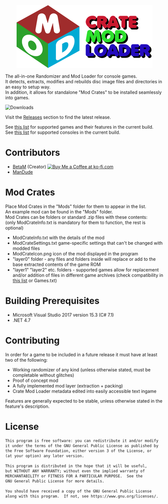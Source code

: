 <p align="center">
<img src="./CrateModLoader/Resources/cml_header.png" width="433" height="200" alt="Crate Mod Loader"> 
</p>
  
The all-in-one Randomizer and Mod Loader for console games.  
It detects, extracts, modifies and rebuilds disc image files and directories in an easy to setup way.  
In addition, it allows for standalone "Mod Crates" to be installed seamlessly into games.   
  
<p><img src="https://img.shields.io/github/downloads/TheBetaM/CrateModLoader/total.svg" alt="Downloads"/></p>
  
Visit the [Releases](https://github.com/TheBetaM/CrateModLoader/releases) section to find the latest release.  
  
See [this list](./GAMES.md) for supported games and their features in the current build.  
See [this list](./CONSOLES.md) for supported consoles in the current build.  

# Contributors

- [BetaM](https://www.youtube.com/channel/UCL-EwV5XqypMUJ5zVHaBjAw) (Creator) <a href='https://ko-fi.com/N4N51DUX0' target='_blank'><img height='24' style='border:0px;height:24px;' src='https://az743702.vo.msecnd.net/cdn/kofi2.png?v=2' border='0' alt='Buy Me a Coffee at ko-fi.com' /></a>
- [ManDude](https://github.com/ManDude)  

# Mod Crates

Place Mod Crates in the "Mods" folder for them to appear in the list.  
An example mod can be found in the "Mods" folder.  
Mod Crates can be folders or standard .zip files with these contents:  
(only ModCrateInfo.txt is mandatory for them to function, the rest is optional)  
- ModCrateInfo.txt with the details of the mod  
- ModCrateSettings.txt game-specific settings that can't be changed with modded files  
- ModCrateIcon.png icon of the mod displayed in the program  
- "layer0" folder - any files and folders inside will replace or add to the base extracted contents of the game ROM  
- "layer1" "layer2" etc. folders - supported games allow for replacement and/or addition of files in different game archives (check compatibility in [this list](./GAMES.md) or Games.txt)  
  
# Building Prerequisites

- Microsoft Visual Studio 2017 version 15.3 (C# 7.1)
- .NET 4.7

# Contributing

In order for a game to be included in a future release it must have at least two of the following:  
- Working randomizer of any kind (unless otherwise stated, must be completable without glitches)  
- Proof of concept mod  
- A fully implemented mod layer (extraction + packing)  
- Crate Mod Loader metadata edited into easily accessible text ingame  

Features are generally expected to be stable, unless otherwise stated in the feature's description.

# License

    This program is free software: you can redistribute it and/or modify
    it under the terms of the GNU General Public License as published by
    the Free Software Foundation, either version 3 of the License, or
    (at your option) any later version.

    This program is distributed in the hope that it will be useful,
    but WITHOUT ANY WARRANTY; without even the implied warranty of
    MERCHANTABILITY or FITNESS FOR A PARTICULAR PURPOSE.  See the
    GNU General Public License for more details.

    You should have received a copy of the GNU General Public License
    along with this program.  If not, see https://www.gnu.org/licenses/.
